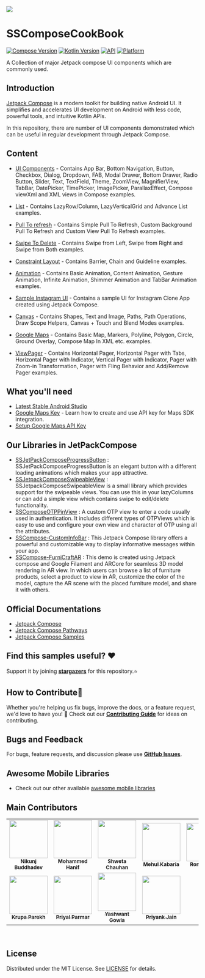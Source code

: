 ![](/gif/Compose_Banner.png)

# SSComposeCookBook

[![Compose Version](https://img.shields.io/badge/Jetpack%20Compose-1.2.0--beta03-brightgreen)](https://developer.android.com/jetpack/compose)
[![Kotlin Version](https://img.shields.io/badge/Kotlin-v1.6.21-blue.svg)](https://kotlinlang.org)
[![API](https://img.shields.io/badge/API-21%2B-brightgreen.svg?style=flat)](https://img.shields.io/badge/API-21%2B-brightgreen.svg?style=flat)
[![Platform](https://img.shields.io/badge/Platform-Android-green.svg?style=flat)](https://www.android.com/)

A Collection of major Jetpack compose UI components which are commonly used.

## Introduction

[Jetpack Compose](https://developer.android.com/jetpack/compose) is a modern toolkit for building native Android UI. It simplifies and accelerates UI development on Android with less code, powerful tools, and intuitive Kotlin APIs.

In this repository, there are number of UI components demonstrated which can be useful in regular development through Jetpack Compose.

## Content

- [UI Components] - Contains App Bar, Bottom Navigation, Button, Checkbox, Dialog, Dropdown, FAB, Modal Drawer, Bottom Drawer, Radio Button, Slider, Text, TextField, Theme, ZoomView, MagnifierView, TabBar, DatePicker, TimePicker, ImagePicker, ParallaxEffect, Compose viewXml and XML views in Compose examples.

- [List] - Contains LazyRow/Column, LazyVerticalGrid and Advance List examples.

- [Pull To refresh] - Contains Simple Pull To Refresh, Custom Background Pull To Refresh and Custom View Pull To Refresh examples.

- [Swipe To Delete] - Contains Swipe from Left, Swipe from Right and Swipe from Both examples.

- [Constraint Layout] - Contains Barrier, Chain and Guideline examples.

- [Animation] - Contains Basic Animation, Content Animation, Gesture Animation, Infinite Animation, Shimmer Animation and TabBar Animation examples.

- [Sample Instagram UI] - Contains a sample UI for Instagram Clone App created using Jetpack Compose.

- [Canvas] - Contains Shapes, Text and Image, Paths, Path Operations, Draw Scope Helpers, Canvas + Touch and Blend Modes examples.

- [Google Maps] - Contains Basic Map, Markers, Polyline, Polygon, Circle, Ground Overlay, Compose Map In XML etc. examples.

- [ViewPager] - Contains Horizontal Pager, Horizontal Pager with Tabs, Horizontal Pager with Indicator, Vertical Pager with Indicator, Pager with Zoom-in Transformation, Pager with Fling Behavior and Add/Remove Pager examples.

## What you'll need

- [Latest Stable Android Studio](https://developer.android.com/studio)
- [Google Maps Key](https://developers.google.com/maps/documentation/android-sdk/get-api-key) - Learn how to create and use API key for Maps SDK integration.
- [Setup Google Maps API Key](pages/GoogleMaps.md)

## Our Libraries in JetPackCompose

- [SSJetPackComposeProgressButton](https://github.com/SimformSolutionsPvtLtd/SSJetPackComposeProgressButton) : SSJetPackComposeProgressButton is an elegant button with a different loading animations which makes your app attractive.
- [SSJetpackComposeSwipeableView](https://github.com/SimformSolutionsPvtLtd/SSJetpackComposeSwipeableView) : SSJetpackComposeSwipeableView is a small library which provides support for the swipeable views. You can use this in your lazyColumns or can add a simple view which contains swipe to edit/delete functionality.
- [SSComposeOTPPinView](https://github.com/SimformSolutionsPvtLtd/SSComposeOTPPinView) : A custom OTP view to enter a code usually used in authentication. It includes different types of OTPViews which is easy to use and configure your own view and character of OTP using all the attributes.
- [SSCompose-CustomInfoBar](https://github.com/SimformSolutionsPvtLtd/SSCompose-CustomInfoBar) : This Jetpack Compose library offers a powerful and customizable way to display informative messages within your app.
- [SSCompose-FurniCraftAR](https://github.com/SimformSolutionsPvtLtd/SSCompose-FurniCraftAR) : This demo is created using Jetpack compose and Google Filament and ARCore for seamless 3D model rendering in AR view. In which users can browse a list of furniture products, select a product to view in AR, customize the color of the model, capture the AR scene with the placed furniture model, and share it with others.

## Official Documentations

- [Jetpack Compose](https://developer.android.com/jetpack/compose)
- [Jetpack Compose Pathways](https://developer.android.com/courses/pathways/compose)
- [Jetpack Compose Samples](https://github.com/android/compose-samples)

## Find this samples useful? ❤️

Support it by joining __[stargazers]__ for this repository.⭐

## How to Contribute🤝

Whether you're helping us fix bugs, improve the docs, or a feature request, we'd love to have you! 💪
Check out our __[Contributing Guide]__ for ideas on contributing.

## Bugs and Feedback

For bugs, feature requests, and discussion please use __[GitHub Issues]__.

## Awesome Mobile Libraries

- Check out our other available [awesome mobile libraries](https://github.com/SimformSolutionsPvtLtd/Awesome-Mobile-Libraries)

## Main Contributors

<table>
  <tr>
    <td align="center"><a href="https://github.com/nikunj-b-simform"><img src="https://avatars.githubusercontent.com/u/86602550?s=100" width="100px;" alt=""/><br /><sub><b>Nikunj Buddhadev</b></sub></a></td>
    <td align="center"><a href="https://github.com/mdhanif-simformsolutions"><img src="https://avatars.githubusercontent.com/u/63775307?s=100" width="100px;" alt=""/><br /><sub><b>Mohammed Hanif</b></sub></a></td>
    <td align="center"><a href="https://github.com/ShwetaChauhan18"><img src="https://avatars.githubusercontent.com/u/34509457?s=100" width="100px;" alt=""/><br /><sub><b>Shweta Chauhan</b></sub></a></td>
    <td align="center"><a href="https://github.com/MehulKK"><img src="https://avatars.githubusercontent.com/u/60209725?s=100" width="100px;" alt=""/><br /><sub><b>Mehul Kabaria</b></sub></a></td>
    <td align="center"><a href="https://github.com/ronak-u-simformsolutions"><img src="https://avatars.githubusercontent.com/u/76208433?s=100" width="100px;" alt=""/><br /><sub><b>Ronak Ukani</b></sub></a></td>
    <td align="center"><a href="https://github.com/PayalRajput-Simform"><img src="https://avatars.githubusercontent.com/u/80446376?s=100" width="100px;" alt=""/><br /><sub><b>Payal Rajput</b></sub></a></td>
  </tr>
  <tr>
    <td align="center"><a href="https://github.com/krupa-p-simformsolutions"><img src="https://avatars.githubusercontent.com/u/76939101?s=100" width="100px;" alt=""/><br /><sub><b>Krupa Parekh</b></sub></a></td>
    <td align="center"><a href="https://github.com/priyal-p-simformsolutions"><img src="https://avatars.githubusercontent.com/u/75968888?s=100" width="100px;" alt=""/><br /><sub><b>Priyal Parmar</b></sub></a></td>
    <td align="center"><a href="https://github.com/yashwantGowla"><img src="https://avatars.githubusercontent.com/u/66367742?s=100" width="100px;" alt=""/><br /><sub><b>Yashwant Gowla</b></sub></a></td>
    <td align="center"><a href="https://github.com/Priyankkjain"><img src="https://avatars.githubusercontent.com/u/20212314?s=100" width="100px;" alt=""/><br /><sub><b>Priyank Jain</b></sub></a></td>
  </tr>
</table>
<br/>

## License
Distributed under the MIT License. See [LICENSE] for details.

<!-- Links -->
[git-repo-url]: https://github.com/SimformSolutionsPvtLtd/SSComposeCookBook.git
[stargazers]: https://github.com/SimformSolutionsPvtLtd/SSComposeCookBook/stargazers
[Contributing Guide]: https://github.com/SimformSolutionsPvtLtd/SSComposeCookBook/blob/main/CONTRIBUTING.md
[GitHub Issues]: https://github.com/SimformSolutionsPvtLtd/SSComposeCookBook/issues

<!-- Preview pages -->
[LICENSE]: /LICENSE
[UI Components]: ./pages/Components.md
[List]: pages/List.md
[Pull To refresh]: pages/PullToRrefresh.md
[Swipe To Delete]: pages/SwipeToDelete.md
[Constraint Layout]: pages/ConstraintLayout.md
[Animation]: pages/Animation.md
[Sample Instagram UI]: pages/InstagramCloneUI.md
[Canvas]: pages/Canvas.md
[Google Maps]: pages/GoogleMaps.md
[ViewPager]: pages/ViewPager.md